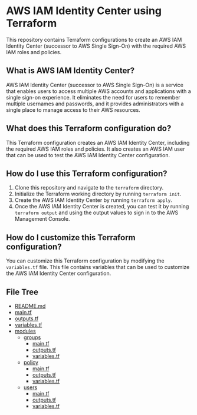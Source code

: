 # AWS IAM Identity Center using Terraform

This repository contains Terraform configurations to create an AWS IAM Identity Center (successor to AWS Single Sign-On) with the required AWS IAM roles and policies.

## What is AWS IAM Identity Center?

AWS IAM Identity Center (successor to AWS Single Sign-On) is a service that enables users to access multiple AWS accounts and applications with a single sign-on experience. It eliminates the need for users to remember multiple usernames and passwords, and it provides administrators with a single place to manage access to their AWS resources.

## What does this Terraform configuration do?

This Terraform configuration creates an AWS IAM Identity Center, including the required AWS IAM roles and policies. It also creates an AWS IAM user that can be used to test the AWS IAM Identity Center configuration.

## How do I use this Terraform configuration?

1. Clone this repository and navigate to the `terraform` directory.
2. Initialize the Terraform working directory by running `terraform init`.
3. Create the AWS IAM Identity Center by running `terraform apply`.
4. Once the AWS IAM Identity Center is created, you can test it by running `terraform output` and using the output values to sign in to the AWS Management Console.

## How do I customize this Terraform configuration?

You can customize this Terraform configuration by modifying the `variables.tf` file. This file contains variables that can be used to customize the AWS IAM Identity Center configuration.


## File Tree

- [README.md](README.md)
- [main.tf](main.tf)
- [outputs.tf](outputs.tf)
- [variables.tf](variables.tf)
- [modules](modules)
  - [groups](modules/groups)
    - [main.tf](modules/groups/main.tf)
    - [outputs.tf](modules/groups/outputs.tf)
    - [variables.tf](modules/groups/variables.tf)
  - [policy](modules/policy)
    - [main.tf](modules/policy/main.tf)
    - [outputs.tf](modules/policy/outputs.tf)
    - [variables.tf](modules/policy/variables.tf)
  - [users](modules/users)
    - [main.tf](modules/users/main.tf)
    - [outputs.tf](modules/users/outputs.tf)
    - [variables.tf](modules/users/variables.tf)
